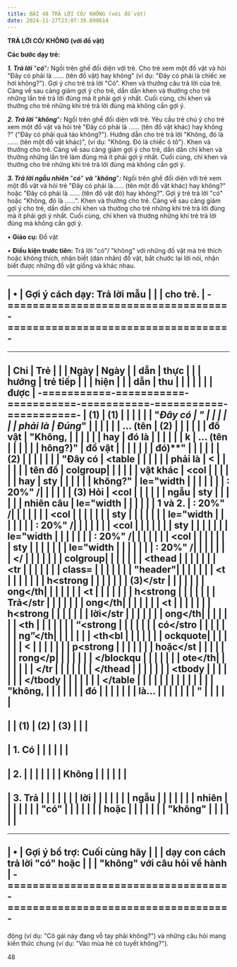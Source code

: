 ```yaml
---
title: BÀI 48 TRẢ LỜI CÓ/ KHÔNG (với đồ vật)
date: 2024-11-27T23:07:39.698614
---
```


**TRẢ LỜI CÓ/ KHÔNG (với đồ vật)**

**Các bước dạy trẻ:**

***1. Trả lời*** "***có***"***:*** Ngồi trên ghế đối diện với trẻ. Cho
trẻ xem một đồ vật và hỏi "Đây có phải là ...... (tên đồ vật) hay
không" (ví dụ: "Đây có phải là chiếc xe hơi không?"). Gợi ý cho trẻ
trả lời "Có". Khen và thưởng câu trả lời của trẻ. Càng về sau càng
giảm gợi ý cho trẻ, dần dần khen và thưởng cho trẻ những lần trẻ trả
lời đúng mà ít phải gợi ý nhất. Cuối cùng, chỉ khen và thưởng cho trẻ
những khi trẻ trả lời đúng mà không cần gợi ý.

***2. Trả lời*** "***không***"***:*** Ngồi trên ghế đối diện với trẻ.
Yêu cầu trẻ chú ý cho trẻ xem một đồ vật và hỏi trẻ "Đây có phải là
...... (tên đồ vật khác) hay không ?" ("Đây có phải quả táo
không?"). Hướng dẫn cho trẻ trả lời "Không, đó là ...... (tên một đồ
vật khác)", (ví dụ: "Không. Đó là chiếc ô tô"). Khen và thưởng cho
trẻ. Càng về sau càng giảm gợi ý cho trẻ, dần dần chỉ khen và thưởng
những lần trẻ làm đúng mà ít phải gợi ý nhất. Cuối cùng, chỉ khen và
thưởng cho trẻ những khi trẻ trả lời đúng mà không cần gợi ý.

***3. Trả lời ngẫu nhiên*** "***có***" ***và*** "***không***"***:***
Ngồi trên ghế đối diện với trẻ xem một đồ vật và hỏi trẻ "Đây có phải
là...... (tên một đồ vật khác) hay không?" hoặc "Đây có phải là
...... (tên đồ vật đó) hay không?". Gợi ý trẻ trả lời "có" hoặc
"Không, đó là ......". Khen và thưởng cho trẻ. Càng về sau càng giảm
gợi ý cho trẻ, dần dần chỉ khen và thưởng cho trẻ những khi trẻ trả
lời đúng mà ít phải gợi ý nhất. Cuối cùng, chỉ khen và thưởng những
khi trẻ trả lời đúng mà không cần gợi ý.

• **Giáo cụ:** Đồ vật

• **Điều kiện trước tiên:** Trả lời "có"/ "không" với những đồ vật mà
trẻ thích hoặc không thích, nhận biết (dán nhãn) đồ vật, bắt chước lại
lời nói, nhận biết được những đồ vật giống và khác nhau.

-------------------------------------------------------------------------
| •                                 | **Gợi ý cách dạy:** Trả lời mẫu |
|                                   | cho trẻ.                        |
-===================================-===================================-
-------------------------------------------------------------------------

-------------------------------------------------------------------------
| **Chỉ     | **Trẻ     |           |           | **Ngày    | **Ngày    |
| dẫn**     | thực      |           |           | hướng     | trẻ tiếp  |
|           | hiện**    |           |           | dẫn**     | thu       |
|           |           |           |           |           | được**    |
-===========-===========-===========-===========-===========-===========-
| **(1)**   | **(1)**   |           |           |           |           |
| "**Đây có | "*        |           |           |           |           |
| phải là   | *Đúng**" |           |           |           |           |
| ... (tên | **(2)**   |           |           |           |           |
| đồ vật    | "**Không, |           |           |           |           |
| hay       | đó là     |           |           |           |           |
| k         | ... (tên |           |           |           |           |
| hông?)**" | đồ vật    |           |           |           |           |
|           | đó)**"    |           |           |           |           |
| **(2)**   |           |           |           |           |           |
| "**Đây có | <table  |           |           |           |           |
| phải là   | <         |           |           |           |           |
| tên đồ    | colgroup|           |           |           |           |
| vật khác  | <col      |           |           |           |           |
| hay       | sty       |           |           |           |           |
| không?**" | le="width |           |           |           |           |
|           | : 20%" /|           |           |           |           |
| **(3) Hỏi | <col      |           |           |           |           |
| ngẫu      | sty       |           |           |           |           |
| nhiên câu | le="width |           |           |           |           |
| 1 và 2.** | : 20%" /|           |           |           |           |
|           | <col      |           |           |           |           |
|           | sty       |           |           |           |           |
|           | le="width |           |           |           |           |
|           | : 20%" /|           |           |           |           |
|           | <col      |           |           |           |           |
|           | sty       |           |           |           |           |
|           | le="width |           |           |           |           |
|           | : 20%" /|           |           |           |           |
|           | <col      |           |           |           |           |
|           | sty       |           |           |           |           |
|           | le="width |           |           |           |           |
|           | : 20%" /|           |           |           |           |
|           | </        |           |           |           |           |
|           | colgroup|           |           |           |           |
|           | <thead  |           |           |           |           |
|           | <tr       |           |           |           |           |
|           | class=    |           |           |           |           |
|           | "header"|           |           |           |           |
|           | <t        |           |           |           |           |
|           | h<strong |           |           |           |           |
|           | (3)</str |           |           |           |           |
|           | ong</th|           |           |           |           |
|           | <t        |           |           |           |           |
|           | h<strong |           |           |           |           |
|           | Trả</str |           |           |           |           |
|           | ong</th|           |           |           |           |
|           | <t        |           |           |           |           |
|           | h<strong |           |           |           |           |
|           | lời</str |           |           |           |           |
|           | ong</th|           |           |           |           |
|           | <th       |           |           |           |           |
|           | “<strong |           |           |           |           |
|           | có</stro |           |           |           |           |
|           | ng”</th|           |           |           |           |
|           | <th<bl   |           |           |           |           |
|           | ockquote|           |           |           |           |
|           | <         |           |           |           |           |
|           | p<strong |           |           |           |           |
|           | hoặc</st |           |           |           |           |
|           | rong</p|           |           |           |           |
|           | </blockqu |           |           |           |           |
|           | ote</th|           |           |           |           |
|           | </tr    |           |           |           |           |
|           | </thead |           |           |           |           |
|           | <tbody  |           |           |           |           |
|           | </tbody |           |           |           |           |
|           | </table |           |           |           |           |
|           |           |           |           |           |           |
|           | "**không, |           |           |           |           |
|           | đó        |           |           |           |           |
|           | là...**  |           |           |           |           |
|           | "         |           |           |           |           |
-------------------------------------------------------------------------
|           | **(1)**   | **(2)**   | **(3)**   |           |           |
-------------------------------------------------------------------------
| 1. Có  |           |           |           |           |           |
-------------------------------------------------------------------------
| 2.     |           |           |           |           |           |
| Không   |           |           |           |           |           |
-------------------------------------------------------------------------
| 3. Trả |           |           |           |           |           |
| lời     |           |           |           |           |           |
| ngẫu    |           |           |           |           |           |
| nhiên   |           |           |           |           |           |
| "có"    |           |           |           |           |           |
| hoặc    |           |           |           |           |           |
| "không" |           |           |           |           |           |
-------------------------------------------------------------------------

-------------------------------------------------------------------------
| •                                 | **Gợi ý bổ trợ:** Cuối cùng hãy |
|                                   | dạy con cách trả lời "có" hoặc  |
|                                   | "không" với câu hỏi về hành     |
-===================================-===================================-
-------------------------------------------------------------------------

động (ví dụ: "Cô gái này đang vỗ tay phải không?") và những câu hỏi
mang kiến thức chung (ví dụ: "Vào mùa hè có tuyết không?").

48

